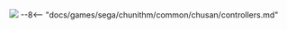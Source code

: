 <img class="header-logo" src="/img/sega/chunithm/verse/logo.webp">
--8<-- "docs/games/sega/chunithm/common/chusan/controllers.md"